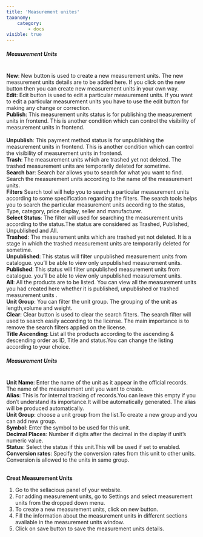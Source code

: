 ```yaml
---
title: 'Measurement unites'
taxonomy:
    category:
        - docs
visible: true
---
```


##### Measurement Units
<br>**New**: New button is used to create a new measurement units. The new measurement units details are to be added here. If you click on the new button then you can create new measurement units in your own way. 
<br>**Edit**: Edit button is used to edit a particular measurement units. If you want to edit a particular measurement units you have to use the edit button for making any change or correction.
<br>**Publish**: This measurement units status is for publishing the measurement units in frontend. This is another condition which can control the visibility of measurement units in frontend.  
<br>**Unpublish**: This payment method status is for unpublishing the measurement units in frontend. This is another condition which can control the visibility of measurement units in frontend. 
<br>**Trash**: The measurement units which are trashed yet not deleted. The trashed measurement units are temporarily deleted for sometime.
<br>**Search bar**: Search bar allows you to search for what you want to find. Search the measurement units according to the name of the measurement units.
<br>**Filters**
Search tool will help you to search a particular measurement units according to some specification regarding the filters. The search tools helps you to search the particular measurement units according to the status, Type, category, price display, seller and manufacturer.
<br>**Select Status**: The filter will used for searching the measurement units according to the status.The status are considered as Trashed, Published, Unpublished and All.
<br>**Trashed**: The measurement units which are trashed yet not deleted. It is a stage in which the trashed measurement units are temporarily deleted for sometime. 
<br>**Unpublished**: This status will filter unpublished measurement units from catalogue. you’ll be able to view only unpublished measurement units. 
<br>**Published**: This status will filter unpublished measurement units from catalogue. you’ll be able to view only unpublished measurement units. 
<br>**All**: All the products are to be listed. You can view all the  measurement units you had created here whether it is published, unpublished or trashed measurement units .
<br>**Unit Group**: You can filter the unit group. The grouping of the unit as length,volume and weight.
<br>**Clear**: Clear button is used to clear the search filters. The search filter will used to search easily according to the license. The main importance is to remove the search filters applied on the license.
<br>**Title Ascending**: List all the products according to the ascending & descending order as ID, Title and status.You can change the listing according to your choice.

##### Measurement Units
<br>**Unit Name**: Enter the name of the unit as it appear in the official records. The name of the measurement unit you want to create.
<br>**Alias**: This is for internal tracking of records.You can leave this empty if you don’t understand its importance.It will be automatically generated. The alias will be produced automatically.
<br>**Unit Group**: choose a unit group from the list.To create a new group and you can add new group.
<br>**Symbol**: Enter the symbol to be used for this unit.
<br>**Decimal Places**: Number if digits after the decimal in the display if unit’s numeric value.
<br>**Status**: Select the status if this unit.This will be used if set to enabled.
<br>**Conversion rates**: Specify the conversion rates from this unit to other units. Conversion is allowed to the units in same group.

<br>**Creat Measurement Units**
1. Go to the sellacious panel of your website.
2. For adding measurement units, go to Settings and select measurement units from the dropped down menu.
3. To create a new measurement units, click on new button.
4. Fill the information about the measurement units in different sections available in the measurement units window.
5. Click on save button to save the measurement units details.



